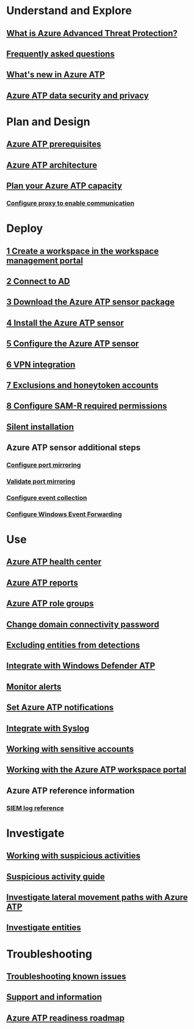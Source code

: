 # Understand and Explore
## [What is Azure Advanced Threat Protection?](what-is-atp.md)
## [Frequently asked questions](atp-technical-faq.md)
## [What's new in Azure ATP](atp-whats-new.md)
## [Azure ATP data security and privacy](atp-privacy-compliance.md)
# Plan and Design
## [Azure ATP prerequisites](atp-prerequisites.md)
## [Azure ATP architecture](atp-architecture.md)
## [Plan your Azure ATP capacity](atp-capacity-planning.md)
### [Configure proxy to enable communication](configure-proxy.md)
# Deploy
## [1 Create a workspace in the workspace management portal](install-atp-step1.md)
## [2 Connect to AD](install-atp-step2.md)
## [3 Download the Azure ATP sensor package](install-atp-step3.md)
## [4 Install the Azure ATP sensor](install-atp-step4.md)
## [5 Configure the Azure ATP sensor](install-atp-step5.md)
## [6 VPN integration](install-atp-step6-vpn.md)
## [7 Exclusions and honeytoken accounts](install-atp-step7.md)
## [8 Configure SAM-R required permissions](install-atp-step8-samr.md)
## [Silent installation](ATP-silent-installation.md)
## Azure ATP sensor additional steps
### [Configure port mirroring](configure-port-mirroring.md)
### [Validate port mirroring](validate-port-mirroring.md)
### [Configure event collection](configure-event-collection.md)
### [Configure Windows Event Forwarding](configure-event-forwarding.md)
# Use
## [Azure ATP health center](atp-health-center.md)
## [Azure ATP reports](reports.md)
## [Azure ATP role groups](atp-role-groups.md)
## [Change domain connectivity password](modifying-atp-config-dcpassword.md)
## [Excluding entities from detections](excluding-entities-from-detections.md)
## [Integrate with Windows Defender ATP](integrate-wd-atp.md)
## [Monitor alerts](monitoring-alerts.md)
## [Set Azure ATP notifications](notifications.md)
## [Integrate with Syslog](setting-syslog.md)
## [Working with sensitive accounts](sensitive-accounts.md)
## [Working with the Azure ATP workspace portal](workspace-portal.md)
## Azure ATP reference information
### [SIEM log reference](cef-format-sa.md)
# Investigate
## [Working with suspicious activities](working-with-suspicious-activities.md)
## [Suspicious activity guide](suspicious-activity-guide.md)
## [Investigate lateral movement paths with Azure ATP](use-case-lateral-movement-path.md)
## [Investigate entities](entity-profiles.md)
# Troubleshooting
## [Troubleshooting known issues](troubleshooting-atp-known-issues.md)
## [Support and information](atp-support.md)
## [Azure ATP readiness roadmap](atp-resources.md)
